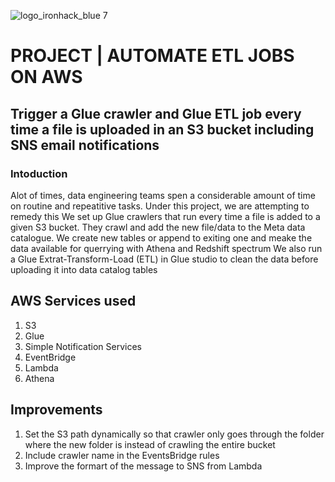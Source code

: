 
![logo_ironhack_blue 7](https://marvel-b1-cdn.bc0a.com/f00000000243109/1x5o5mujiug388ttap1p8s17-wpengine.netdna-ssl.com/wp-content/uploads/2020/12/AWS-logo-2-400x300.jpg)
# PROJECT | AUTOMATE ETL JOBS ON AWS
## Trigger a Glue crawler and Glue ETL job every time a file is uploaded in an S3 bucket including SNS email notifications
### Intoduction
Alot of times, data engineering teams spen a considerable amount of time on routine and repeatitive tasks. Under this project, we are attempting to remedy this
We set up Glue crawlers that run every time a file is added to a given S3 bucket. They crawl and add the new file/data to the Meta data catalogue. We create
new tables or append to exiting one and meake the data available for querrying with Athena and Redshift spectrum
We also run a Glue Extrat-Transform-Load (ETL) in Glue studio to clean the data before uploading it into data catalog tables

## AWS Services used
1. S3
2. Glue
3. Simple Notification Services
4. EventBridge
5. Lambda
6. Athena

## Improvements
1. Set the S3 path dynamically so that crawler only goes through the folder where the new folder is instead of crawling the entire bucket
2. Include crawler name in the EventsBridge rules
3. Improve the formart of the message to SNS from Lambda

